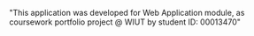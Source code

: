 "This application was developed for Web
Application module, as coursework portfolio project @ WIUT by student ID: 00013470"
 
